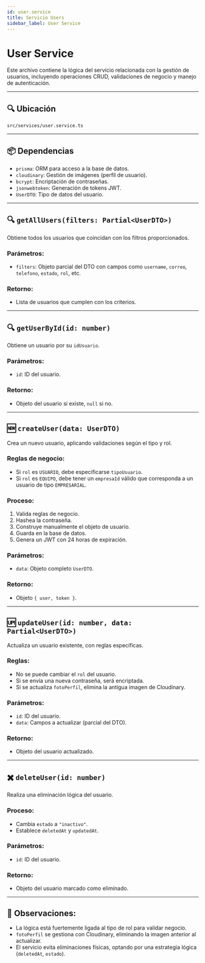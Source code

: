```yaml
---
id: user.service
title: Servicio Users
sidebar_label: User Service
---
```


# User Service

Este archivo contiene la lógica del servicio relacionada con la gestión de usuarios, incluyendo operaciones CRUD, validaciones de negocio y manejo de autenticación.

---

## 🔍 Ubicación

`src/services/user.service.ts`

---

## 📦 Dependencias

* `prisma`: ORM para acceso a la base de datos.
* `cloudinary`: Gestión de imágenes (perfil de usuario).
* `bcrypt`: Encriptación de contraseñas.
* `jsonwebtoken`: Generación de tokens JWT.
* `UserDTO`: Tipo de datos del usuario.

---

## 🔍 `getAllUsers(filters: Partial<UserDTO>)`

Obtiene todos los usuarios que coincidan con los filtros proporcionados.

### Parámetros:

* `filters`: Objeto parcial del DTO con campos como `username`, `correo`, `telefono`, `estado`, `rol`, etc.

### Retorno:

* Lista de usuarios que cumplen con los criterios.

---

## 🔍 `getUserById(id: number)`

Obtiene un usuario por su `idUsuario`.

### Parámetros:

* `id`: ID del usuario.

### Retorno:

* Objeto del usuario si existe, `null` si no.

---

## 🆕 `createUser(data: UserDTO)`

Crea un nuevo usuario, aplicando validaciones según el tipo y rol.

### Reglas de negocio:

* Si `rol` es `USUARIO`, debe especificarse `tipoUsuario`.
* Si `rol` es `EQUIPO`, debe tener un `empresaId` válido que corresponda a un usuario de tipo `EMPRESARIAL`.

### Proceso:

1. Valida reglas de negocio.
2. Hashea la contraseña.
3. Construye manualmente el objeto de usuario.
4. Guarda en la base de datos.
5. Genera un JWT con 24 horas de expiración.

### Parámetros:

* `data`: Objeto completo `UserDTO`.

### Retorno:

* Objeto `{ user, token }`.

---

## 🆙 `updateUser(id: number, data: Partial<UserDTO>)`

Actualiza un usuario existente, con reglas específicas.

### Reglas:

* No se puede cambiar el `rol` del usuario.
* Si se envía una nueva contraseña, será encriptada.
* Si se actualiza `fotoPerfil`, elimina la antigua imagen de Cloudinary.

### Parámetros:

* `id`: ID del usuario.
* `data`: Campos a actualizar (parcial del DTO).

### Retorno:

* Objeto del usuario actualizado.

---

## ✖️ `deleteUser(id: number)`

Realiza una eliminación lógica del usuario.

### Proceso:

* Cambia `estado` a `"inactivo"`.
* Establece `deletedAt` y `updatedAt`.

### Parámetros:

* `id`: ID del usuario.

### Retorno:

* Objeto del usuario marcado como eliminado.

---

## 🧠 Observaciones:

* La lógica está fuertemente ligada al tipo de rol para validar negocio.
* `fotoPerfil` se gestiona con Cloudinary, eliminando la imagen anterior al actualizar.
* El servicio evita eliminaciones físicas, optando por una estrategia lógica (`deletedAt`, `estado`).

